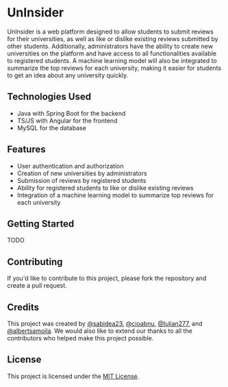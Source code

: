 # UnInsider

UnInsider is a web platform designed to allow students to submit reviews for their universities, as well as like or dislike existing reviews submitted by other students. Additionally, administrators have the ability to create new universities on the platform and have access to all functionalities available to registered students. A machine learning model will also be integrated to summarize the top reviews for each university, making it easier for students to get an idea about any university quickly.

## Technologies Used

* Java with Spring Boot for the backend
* TS/JS with Angular for the frontend
* MySQL for the database

## Features

* User authentication and authorization
* Creation of new universities by administrators
* Submission of reviews by registered students
* Ability for registered students to like or dislike existing reviews
* Integration of a machine learning model to summarize top reviews for each university

## Getting Started

TODO

## Contributing

If you'd like to contribute to this project, please fork the repository and create a pull request.

## Credits

This project was created by [@sabidea23](https://github.com/sabidea23), [@cioabnu](https://github.com/cioabnu), [@Iulian277](https://github.com/Iulian277), and [@albertsamoila](https://github.com/albertsamoila). We would also like to extend our thanks to all the contributors who helped make this project possible.

## License

This project is licensed under the [MIT License](https://opensource.org/licenses/MIT).

